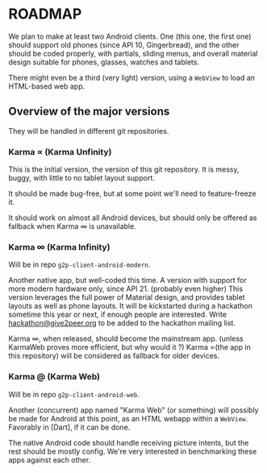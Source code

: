 ROADMAP
=======

We plan to make at least two Android clients. One (this one, the first one) should support old
phones (since API 10, Gingerbread), and the other should be coded properly, with partials, sliding
menus, and overall material design suitable for phones, glasses, watches and tablets.

There might even be a third (very light) version, using a `WebView` to load an HTML-based web app.


Overview of the major versions
------------------------------

They will be handled in different git repositories.


### Karma ∝ (Karma Unfinity)

This is the initial version, the version of this git repository.
It is messy, buggy, with little to no tablet layout support.

It should be made bug-free, but at some point we'll need to feature-freeze it.

It should work on almost all Android devices, but should only be offered as fallback when Karma ∞ is
unavailable.


### Karma ∞ (Karma Infinity)

Will be in repo `g2p-client-android-modern`.

Another native app, but well-coded this time.
A version with support for more modern hardware only, since API 21. (probably even higher)
This version leverages the full power of Material design, and provides tablet layouts as well as
phone layouts.
It will be kickstarted during a hackathon sometime this year or next, if enough people are interested.
Write hackathon@give2peer.org to be added to the hackathon mailing list.

Karma ∞, when released, should become the mainstream app.
(unless KarmaWeb proves more efficient, but why would it ?)
Karma ∝(the app in this repository) will be considered as fallback for older devices.


### Karma @ (Karma Web)

Will be in repo `g2p-client-android-web`.

Another (concurrent) app named "Karma Web" (or something) will possibly be made for Android at this
point, as an HTML webapp within a `WebView`. Favorably in [Dart], if it can be done.

The native Android code should handle receiving picture intents, but the rest should be mostly config.
We're very interested in benchmarking these apps against each other.